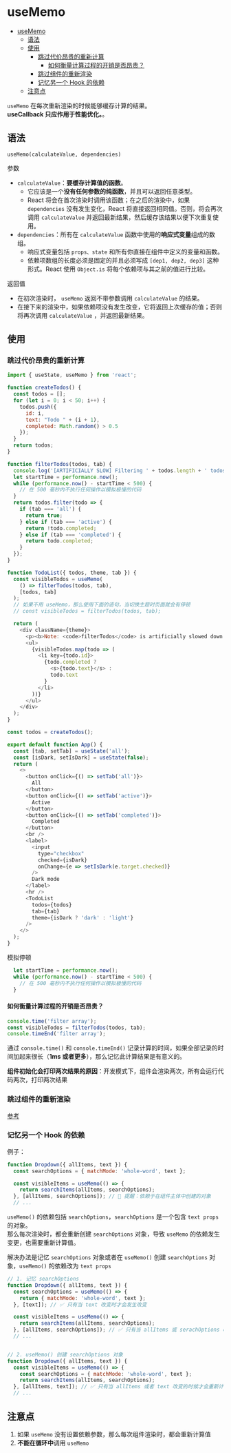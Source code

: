 # useMemo

- [useMemo](#usememo)
  - [语法](#语法)
  - [使用](#使用)
    - [跳过代价昂贵的重新计算](#跳过代价昂贵的重新计算)
      - [如何衡量计算过程的开销是否昂贵？](#如何衡量计算过程的开销是否昂贵)
    - [跳过组件的重新渲染](#跳过组件的重新渲染)
    - [记忆另一个 Hook 的依赖](#记忆另一个-hook-的依赖)
  - [注意点](#注意点)

`useMemo` 在每次重新渲染的时候能够缓存计算的结果。  
**useCallback 只应作用于性能优化。**。

## 语法

`useMemo(calculateValue, dependencies)`

参数

- `calculateValue`：**要缓存计算值的函数**。
  - 它应该是一个**没有任何参数的纯函数**，并且可以返回任意类型。
  - React 将会在首次渲染时调用该函数；在之后的渲染中，如果 `dependencies` 没有发生变化，React 将直接返回相同值。否则，将会再次调用 `calculateValue` 并返回最新结果，然后缓存该结果以便下次重复使用。
- `dependencies`：所有在 `calculateValue` 函数中使用的**响应式变量**组成的数组。
  - 响应式变量包括 `props、state` 和所有你直接在组件中定义的变量和函数。
  - 依赖项数组的长度必须是固定的并且必须写成 `[dep1, dep2, dep3]` 这种形式。React 使用 `Object.is` 将每个依赖项与其之前的值进行比较。

返回值

- 在初次渲染时， `useMemo` 返回不带参数调用 `calculateValue` 的结果。
- 在接下来的渲染中，如果依赖项没有发生改变，它将返回上次缓存的值；否则将再次调用 `calculateValue` ，并返回最新结果。

## 使用

### 跳过代价昂贵的重新计算

```js
import { useState, useMemo } from 'react';

function createTodos() {
  const todos = [];
  for (let i = 0; i < 50; i++) {
    todos.push({
      id: i,
      text: "Todo " + (i + 1),
      completed: Math.random() > 0.5
    });
  }
  return todos;
}

function filterTodos(todos, tab) {
  console.log('[ARTIFICIALLY SLOW] Filtering ' + todos.length + ' todos for "' + tab + '" tab.');
  let startTime = performance.now();
  while (performance.now() - startTime < 500) {
    // 在 500 毫秒内不执行任何操作以模拟极慢的代码
  }
  return todos.filter(todo => {
    if (tab === 'all') {
      return true;
    } else if (tab === 'active') {
      return !todo.completed;
    } else if (tab === 'completed') {
      return todo.completed;
    }
  });
}

function TodoList({ todos, theme, tab }) {
  const visibleTodos = useMemo(
    () => filterTodos(todos, tab),
    [todos, tab]
  );
  // 如果不用 useMemo，那么使用下面的语句，当切换主题时页面就会有停顿
  // const visibleTodos = filterTodos(todos, tab);

  return (
    <div className={theme}>
      <p><b>Note: <code>filterTodos</code> is artificially slowed down!</b></p>
      <ul>
        {visibleTodos.map(todo => (
          <li key={todo.id}>
            {todo.completed ?
              <s>{todo.text}</s> :
              todo.text
            }
          </li>
        ))}
      </ul>
    </div>
  );
}

const todos = createTodos();

export default function App() {
  const [tab, setTab] = useState('all');
  const [isDark, setIsDark] = useState(false);
  return (
    <>
      <button onClick={() => setTab('all')}>
        All
      </button>
      <button onClick={() => setTab('active')}>
        Active
      </button>
      <button onClick={() => setTab('completed')}>
        Completed
      </button>
      <br />
      <label>
        <input
          type="checkbox"
          checked={isDark}
          onChange={e => setIsDark(e.target.checked)}
        />
        Dark mode
      </label>
      <hr />
      <TodoList
        todos={todos}
        tab={tab}
        theme={isDark ? 'dark' : 'light'}
      />
    </>
  );
}
```

模拟停顿

```js
  let startTime = performance.now();
  while (performance.now() - startTime < 500) {
    // 在 500 毫秒内不执行任何操作以模拟极慢的代码
  }
```

#### 如何衡量计算过程的开销是否昂贵？

```js
console.time('filter array');
const visibleTodos = filterTodos(todos, tab);
console.timeEnd('filter array');
```

通过 `console.time()` 和 `console.timeEnd()` 记录计算的时间，如果全部记录的时间加起来很长（**1ms 或者更多**），那么记忆此计算结果是有意义的。

**组件初始化会打印两次结果的原因**：开发模式下，组件会渲染两次，所有会运行代码两次，打印两次结果

### 跳过组件的重新渲染

[参考](../API/memo.md/#最小化-props-的变化)

### 记忆另一个 Hook 的依赖

例子：

```js
function Dropdown({ allItems, text }) {
  const searchOptions = { matchMode: 'whole-word', text };

  const visibleItems = useMemo(() => {
    return searchItems(allItems, searchOptions);
  }, [allItems, searchOptions]); // 🚩 提醒：依赖于在组件主体中创建的对象
  // ...
```

`useMemo()` 的依赖包括 `searchOptions`，`searchOptions` 是一个包含 `text props` 的对象。  
那么每次渲染时，都会重新创建 `searchOptions` 对象，导致 `useMemo` 的依赖发生变更，也需要重新计算值。

解决办法是记忆 `searchOptions` 对象或者在 `useMemo()` 创建 `searchOptions` 对象，`useMemo()` 的依赖改为 `text props`

```js
// 1. 记忆 searchOptions
function Dropdown({ allItems, text }) {
  const searchOptions = useMemo(() => {
    return { matchMode: 'whole-word', text };
  }, [text]); // ✅ 只有当 text 改变时才会发生改变

  const visibleItems = useMemo(() => {
    return searchItems(allItems, searchOptions);
  }, [allItems, searchOptions]); // ✅ 只有当 allItems 或 serachOptions 改变时才会发生改变
  // ...


// 2. useMemo() 创建 searchOptions 对象
function Dropdown({ allItems, text }) {
  const visibleItems = useMemo(() => {
    const searchOptions = { matchMode: 'whole-word', text };
    return searchItems(allItems, searchOptions);
  }, [allItems, text]); // ✅ 只有当 allItems 或者 text 改变的时候才会重新计算
  // ...
```

## 注意点

1. 如果 `useMemo` 没有设置依赖参数，那么每次组件渲染时，都会重新计算值
2. **不能在循环中**调用 `useMemo`
